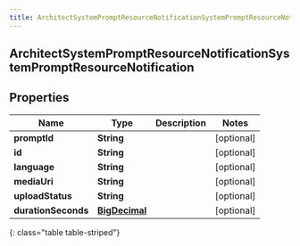 ```yaml
---
title: ArchitectSystemPromptResourceNotificationSystemPromptResourceNotification
---
```

## ArchitectSystemPromptResourceNotificationSystemPromptResourceNotification


## Properties

| Name | Type | Description | Notes |
| ------------ | ------------- | ------------- | ------------- |
| **promptId** | **String** |  |  [optional] |
| **id** | **String** |  |  [optional] |
| **language** | **String** |  |  [optional] |
| **mediaUri** | **String** |  |  [optional] |
| **uploadStatus** | **String** |  |  [optional] |
| **durationSeconds** | [**BigDecimal**](BigDecimal.html) |  |  [optional] |
{: class="table table-striped"}




